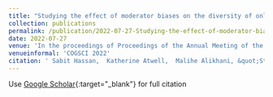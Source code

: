 ```yaml
---
title: "Studying the effect of moderator biases on the diversity of online discussions: A computational cross-linguistic study"
collection: publications
permalink: /publication/2022-07-27-Studying-the-effect-of-moderator-biases-on-the-diversity-of-online-discussions-A-computational-cross-linguistic-study
date: 2022-07-27
venue: 'In the proceedings of Proceedings of the Annual Meeting of the Cognitive Science Society'
venueinformal: 'COGSCI 2022'
citation: ' Sabit Hassan,  Katherine Atwell,  Malihe Alikhani, &quot;Studying the effect of moderator biases on the diversity of online discussions: A computational cross-linguistic study.&quot; In the proceedings of Proceedings of the Annual Meeting of the Cognitive Science Society, 2022.'
---
```

Use [Google Scholar](https://scholar.google.com/scholar?q=Studying+the+effect+of+moderator+biases+on+the+diversity+of+online+discussions:+A+computational+cross+linguistic+study){:target="_blank"} for full citation